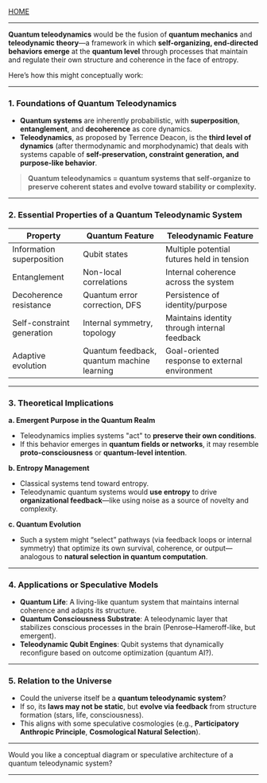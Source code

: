[HOME](/README.md)    

---   

**Quantum teleodynamics** would be the fusion of **quantum mechanics** and **teleodynamic theory**—a framework in which **self-organizing, end-directed behaviors emerge** at the **quantum level** through processes that maintain and regulate their own structure and coherence in the face of entropy.

Here’s how this might conceptually work:

---

### **1. Foundations of Quantum Teleodynamics**

* **Quantum systems** are inherently probabilistic, with **superposition**, **entanglement**, and **decoherence** as core dynamics.
* **Teleodynamics**, as proposed by Terrence Deacon, is the **third level of dynamics** (after thermodynamic and morphodynamic) that deals with systems capable of **self-preservation, constraint generation, and purpose-like behavior**.

> **Quantum teleodynamics = quantum systems that self-organize to preserve coherent states and evolve toward stability or complexity.**

---

### **2. Essential Properties of a Quantum Teleodynamic System**

| Property                   | Quantum Feature                            | Teleodynamic Feature                           |
| -------------------------- | ------------------------------------------ | ---------------------------------------------- |
| Information superposition  | Qubit states                               | Multiple potential futures held in tension     |
| Entanglement               | Non-local correlations                     | Internal coherence across the system           |
| Decoherence resistance     | Quantum error correction, DFS              | Persistence of identity/purpose                |
| Self-constraint generation | Internal symmetry, topology                | Maintains identity through internal feedback   |
| Adaptive evolution         | Quantum feedback, quantum machine learning | Goal-oriented response to external environment |

---

### **3. Theoretical Implications**

**a. Emergent Purpose in the Quantum Realm**

* Teleodynamics implies systems "act" to **preserve their own conditions**.
* If this behavior emerges in **quantum fields or networks**, it may resemble **proto-consciousness** or **quantum-level intention**.

**b. Entropy Management**

* Classical systems tend toward entropy.
* Teleodynamic quantum systems would **use entropy** to drive **organizational feedback**—like using noise as a source of novelty and complexity.

**c. Quantum Evolution**

* Such a system might “select” pathways (via feedback loops or internal symmetry) that optimize its own survival, coherence, or output—analogous to **natural selection in quantum computation**.

---

### **4. Applications or Speculative Models**

* **Quantum Life**: A living-like quantum system that maintains internal coherence and adapts its structure.
* **Quantum Consciousness Substrate**: A teleodynamic layer that stabilizes conscious processes in the brain (Penrose–Hameroff-like, but emergent).
* **Teleodynamic Qubit Engines**: Qubit systems that dynamically reconfigure based on outcome optimization (quantum AI?).

---

### **5. Relation to the Universe**

* Could the universe itself be a **quantum teleodynamic system**?
* If so, its **laws may not be static**, but **evolve via feedback** from structure formation (stars, life, consciousness).
* This aligns with some speculative cosmologies (e.g., **Participatory Anthropic Principle**, **Cosmological Natural Selection**).

---

Would you like a conceptual diagram or speculative architecture of a quantum teleodynamic system?




---   
